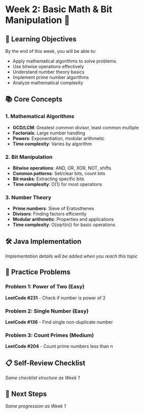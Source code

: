 # Week 2: Basic Math & Bit Manipulation 🔢

## 🎯 Learning Objectives

By the end of this week, you will be able to:
- Apply mathematical algorithms to solve problems
- Use bitwise operations effectively
- Understand number theory basics
- Implement prime number algorithms
- Analyze mathematical complexity

## 📚 Core Concepts

### 1. Mathematical Algorithms
- **GCD/LCM**: Greatest common divisor, least common multiple
- **Factorials**: Large number handling
- **Powers**: Exponentiation, modular arithmetic
- **Time complexity**: Varies by algorithm

### 2. Bit Manipulation
- **Bitwise operations**: AND, OR, XOR, NOT, shifts
- **Common patterns**: Set/clear bits, count bits
- **Bit masks**: Extracting specific bits
- **Time complexity**: O(1) for most operations

### 3. Number Theory
- **Prime numbers**: Sieve of Eratosthenes
- **Divisors**: Finding factors efficiently
- **Modular arithmetic**: Properties and applications
- **Time complexity**: O(sqrt(n)) for basic operations

## 🛠️ Java Implementation

*Implementation details will be added when you reach this topic*

## 🎯 Practice Problems

### Problem 1: Power of Two (Easy)
**LeetCode #231** - Check if number is power of 2

### Problem 2: Single Number (Easy)
**LeetCode #136** - Find single non-duplicate number

### Problem 3: Count Primes (Medium)
**LeetCode #204** - Count prime numbers less than n

## 📋 Self-Review Checklist

*Same checklist structure as Week 1*

## 🚀 Next Steps

*Same progression as Week 1*
